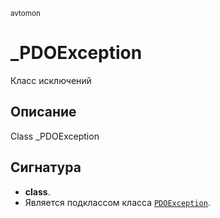 <small>avtomon</small>

_PDOException
=============

Класс исключений

Описание
-----------

Class _PDOException

Сигнатура
---------

- **class**.
- Является подклассом класса [`PDOException`](http://php.net/class.PDOException).
